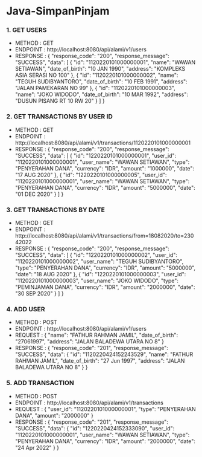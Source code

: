 # Java-SimpanPinjam

### 1. GET USERS
* METHOD : GET
* ENDPOINT : http://localhost:8080/api/alami/v1/users
* RESPONSE :
{
    "response_code": "200",
    "response_message": "SUCCESS",
    "data": [
        {
            "id": "1120220101000000001",
            "name": "WAWAN SETIAWAN",
            "date_of_birth": "10 JAN 1990",
            "address": "KOMPLEKS ASIA SERASI NO 100"
        },
        {
            "id": "1120220101000000002",
            "name": "TEGUH SUDIBYANTORO",
            "date_of_birth": "10 FEB 1991",
            "address": "JALAN PAMEKARAN NO 99"
        },
        {
            "id": "1120220101000000003",
            "name": "JOKO WIDODO",
            "date_of_birth": "10 MAR 1992",
            "address": "DUSUN PISANG RT 10 RW 20"
        }
    ]
}

### 2. GET TRANSACTIONS BY USER ID
* METHOD : GET
* ENDPOINT : http://localhost:8080/api/alami/v1/transactions/1120220101000000001
* RESPONSE :
{
    "response_code": "200",
    "response_message": "SUCCESS",
    "data": [
        {
            "id": "1220220101000000001",
            "user_id": "1120220101000000001",
            "user_name": "WAWAN SETIAWAN",
            "type": "PENYERAHAN DANA",
            "currency": "IDR",
            "amount": "1000000",
            "date": "17 AUG 2020"
        },
        {
            "id": "1220220101000000005",
            "user_id": "1120220101000000001",
            "user_name": "WAWAN SETIAWAN",
            "type": "PENYERAHAN DANA",
            "currency": "IDR",
            "amount": "5000000",
            "date": "01 DEC 2020"
        }
    ]
}

### 3. GET TRANSACTIONS BY DATE
* METHOD : GET
* ENDPOINT : http://localhost:8080/api/alami/v1/transactions/from=18082020/to=23042022
* RESPONSE :
{
    "response_code": "200",
    "response_message": "SUCCESS",
    "data": [
        {
            "id": "1220220101000000002",
            "user_id": "1120220101000000002",
            "user_name": "TEGUH SUDIBYANTORO",
            "type": "PENYERAHAN DANA",
            "currency": "IDR",
            "amount": "5000000",
            "date": "18 AUG 2020"
        },
        {
            "id": "1220220101000000003",
            "user_id": "1120220101000000003",
            "user_name": "JOKO WIDODO",
            "type": "PEMINJAMAN DANA",
            "currency": "IDR",
            "amount": "2000000",
            "date": "30 SEP 2020"
        }
    ]
}

### 4. ADD USER
* METHOD : POST
* ENDPOINT : http://localhost:8080/api/alami/v1/users
* REQUEST :
{
    "name": "FATHUR RAHMAN JAMIL",
    "date_of_birth": "27061997",
    "address": "JALAN BALADEWA UTARA NO 8"
}
* RESPONSE :
{
    "response_code": "201",
    "response_message": "SUCCESS",
    "data": {
        "id": "1120220424152243529",
        "name": "FATHUR RAHMAN JAMIL",
        "date_of_birth": "27 Jun 1997",
        "address": "JALAN BALADEWA UTARA NO 8"
    }
}

### 5. ADD TRANSACTION
* METHOD : POST
* ENDPOINT : http://localhost:8080/api/alami/v1/transactions
* REQUEST :
{
    "user_id": "1120220101000000001",
    "type": "PENYERAHAN DANA",
    "amount": "2000000"
}
* RESPONSE :
{
    "response_code": "201",
    "response_message": "SUCCESS",
    "data": {
        "id": "1220220424152333090",
        "user_id": "1120220101000000001",
        "user_name": "WAWAN SETIAWAN",
        "type": "PENYERAHAN DANA",
        "currency": "IDR",
        "amount": "2000000",
        "date": "24 Apr 2022"
    }
}
